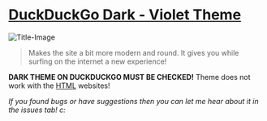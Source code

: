 
# [DuckDuckGo Dark - Violet Theme](https://userstyles.world/style/2297/duckduckgo-dark-violet-theme)
![Title-Image](https://userstyles.org/style_screenshots/184142_after.png?r=1638924023)
> Makes the site a bit more modern and round. It gives you while surfing on the internet a new experience! 

**DARK THEME ON DUCKDUCKGO MUST BE CHECKED!**
Theme does not work with the [HTML](https://duckduckgo.com/html) websites!

_If you found bugs or have suggestions then you can let me hear about it in the issues tab! c:_
